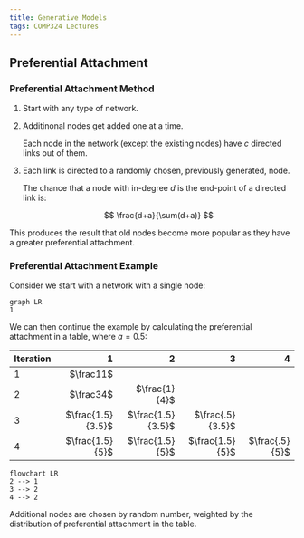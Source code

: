 ```yaml
---
title: Generative Models
tags: COMP324 Lectures
---
```


## Preferential Attachment

### Preferential Attachment Method

1. Start with any type of network.
1. Additinonal nodes get added one at a time.

   Each node in the network (except the existing nodes) have $c$ directed links out of them.

1. Each link is directed to a randomly chosen, previously generated, node.

   The chance that a node with in-degree $d$ is the end-point of a directed link is:

   $$
   \frac{d+a}{\sum(d+a)}
   $$

This produces the result that old nodes become more popular as they have a greater preferential attachment.

### Preferential Attachment Example

Consider we start with a network with a single node:

```mermaid
graph LR
1
```

We can then continue the example by calculating the preferential attachment in a table, where $a=0.5$:

| Iteration |                 1 |                 2 |                3 |              4 |
| :-------- | ----------------: | ----------------: | ---------------: | -------------: |
| 1         |         $\frac11$ |
| 2         |         $\frac34$ |     $\frac{1}{4}$ |
| 3         | $\frac{1.5}{3.5}$ | $\frac{1.5}{3.5}$ | $\frac{.5}{3.5}$ |
| 4         |   $\frac{1.5}{5}$ |   $\frac{1.5}{5}$ |  $\frac{1.5}{5}$ | $\frac{.5}{5}$ |

```mermaid
flowchart LR
2 --> 1
3 --> 2
4 --> 2
```

Additional nodes are chosen by random number, weighted by the distribution of preferential attachment in the table.

